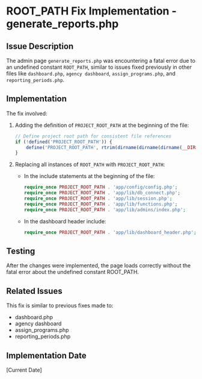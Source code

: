 # ROOT_PATH Fix Implementation - generate_reports.php

## Issue Description
The admin page `generate_reports.php` was encountering a fatal error due to an undefined constant `ROOT_PATH`, similar to issues fixed previously in other files like `dashboard.php`, `agency dashboard`, `assign_programs.php`, and `reporting_periods.php`.

## Implementation
The fix involved:

1. Adding the definition of `PROJECT_ROOT_PATH` at the beginning of the file:
   ```php
   // Define project root path for consistent file references
   if (!defined('PROJECT_ROOT_PATH')) {
       define('PROJECT_ROOT_PATH', rtrim(dirname(dirname(dirname(__DIR__))), DIRECTORY_SEPARATOR) . DIRECTORY_SEPARATOR);
   }
   ```

2. Replacing all instances of `ROOT_PATH` with `PROJECT_ROOT_PATH`:
   - In the include statements at the beginning of the file:
     ```php
     require_once PROJECT_ROOT_PATH . 'app/config/config.php';
     require_once PROJECT_ROOT_PATH . 'app/lib/db_connect.php';
     require_once PROJECT_ROOT_PATH . 'app/lib/session.php';
     require_once PROJECT_ROOT_PATH . 'app/lib/functions.php';
     require_once PROJECT_ROOT_PATH . 'app/lib/admins/index.php';
     ```
   - In the dashboard header include:
     ```php
     require_once PROJECT_ROOT_PATH . 'app/lib/dashboard_header.php';
     ```

## Testing
After the changes were implemented, the page loads correctly without the fatal error about the undefined constant ROOT_PATH.

## Related Issues
This fix is similar to previous fixes made to:
- dashboard.php
- agency dashboard
- assign_programs.php
- reporting_periods.php

## Implementation Date
[Current Date]
